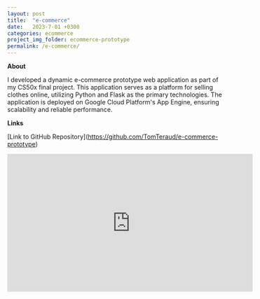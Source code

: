 ```yaml
---
layout: post
title:  "e-commerce"
date:   2023-7-01 +0300
categories: ecommerce
project_img_folder: ecommerce-prototype
permalink: /e-commerce/
---
```

**About**

I developed a dynamic e-commerce prototype web application as part of my CS50x final project. This application serves as a platform for selling clothes online, utilizing Python and Flask as the primary technologies.
The application is deployed on Google Cloud Platform's App Engine, ensuring scalability and reliable performance.

**Links**


[Link to GitHub Repository](<a href="https://github.com/TomTeraud/e-commerce-prototype" target="_blank">https://github.com/TomTeraud/e-commerce-prototype</a>)


<iframe width="560" height="315" src="https://www.youtube.com/embed/vnR7Xxh3e9k" title="YouTube video player" frameborder="0" allow="accelerometer; autoplay; clipboard-write; encrypted-media; gyroscope; picture-in-picture; web-share" allowfullscreen></iframe>